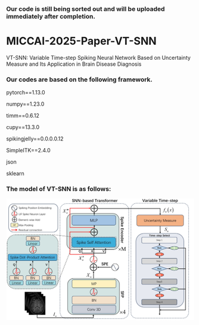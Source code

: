 ### Our code is still being sorted out and will be uploaded immediately after completion.

# MICCAI-2025-Paper-VT-SNN
VT-SNN: Variable Time-step Spiking Neural Network Based on Uncertainty Measure and Its Application in Brain Disease Diagnosis


### Our codes are based on the following framework.

pytorch==1.13.0	

numpy==1.23.0

timm==0.6.12

cupy==13.3.0

spikingjelly==0.0.0.0.12

SimpleITK==2.4.0

json

sklearn

### The model of VT-SNN is as follows:

<p align="center">
<img src="https://github.com/UAIBC-Brain/MICCAI-2025-Paper-VT-SNN/blob/main/model.png">
</p>

